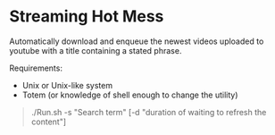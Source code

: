 # Streaming Hot Mess

Automatically download and enqueue the newest videos uploaded to youtube with a
title containing a stated phrase.

Requirements:
* Unix or Unix-like system
* Totem (or knowledge of shell enough to change the utility)

> ./Run.sh -s "Search term" [-d "duration of waiting to refresh the content"]


